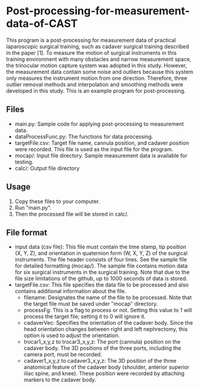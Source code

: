 # Post-processing-for-measurement-data-of-CAST
This program is a post-processing for measurement data of practical laparoscopic surgical training, such as cadaver surgical training described in the paper [1].
To measure the motion of surgical instruments in this training environment with many obstacles and narrow measurement space, the trinocular motion capture system was adopted in this study.
However, the measurement data contain some noise and outliers because this system only measures the instrument motion from one direction.
Therefore, three outlier removal methods and interpolation and smoothing methods were developed in this study. This is an example program for post-processing.

## Files
- main.py: Sample code for applying post-processing to measurement data.
- dataProcessFunc.py: The functions for data processing.
- targetFile.csv: Target file name, cannula position, and cadaver position were recorded. This file is used as the input file for the program.
- mocap/: Input file directory. Sample measurement data is available for testing.
- calc/: Output file directory

## Usage
1. Copy these files to your computer.
2. Run "main.py".
3. Then the processed file will be stored in calc/.

## File format
- input data (csv file):
This file must contain the time stamp, tip position (X, Y, Z), and orientation in quaternion form (W, X, Y, Z) of the surgical instruments.
The file header consists of four lines. See the sample file for detailed formatting (mocap/).
The sample file contains motion data for six surgical instruments in the surgical training.
Note that due to the file size limitations of the github, up to 1000 seconds of data is stored.
- targetFile.csv:
This file specifies the data file to be processed and also contains additional information about the file.
  - filename: Designates the name of the file to be processed. Note that the target file must be saved under ″mocap″ directory.
  - processFg: This is a flag to process or not. Setting this value to 1 will process the target file; setting it to 0 will ignore it.
  - cadaverVec: Specifies the orientation of the cadaver body. Since the head orientation changes between right and left nephrectomy, this option is used to adjust the orientation.
  - trocar1_x,y,z to trocar3_x,y,z: The port (cannula) position on the cadaver body. The 3D positions of the three ports, including the camera port, must be recorded.
  - cadaver1_x,y,z to cadaver3_x,y,z: The 3D position of the three anatomical feature of the cadaver body (shoulder, anterior superior iliac spine, and knee). These position were recorded by attaching markers to the cadaver body.
